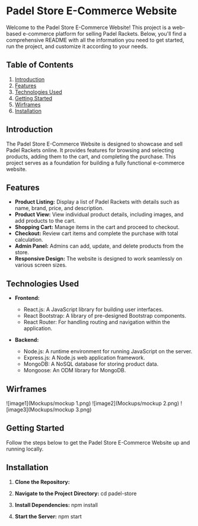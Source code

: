 # Padel Store E-Commerce Website

Welcome to the Padel Store E-Commerce Website! This project is a web-based e-commerce platform for selling Padel Rackets. Below, you'll find a comprehensive README with all the information you need to get started, run the project, and customize it according to your needs.

## Table of Contents

1. [Introduction](#introduction)
2. [Features](#features)
3. [Technologies Used](#technologies-used)
4. [Getting Started](#getting-started)
5. [Wirframes](#Wirframes)
7. [Installation](#installation)

## Introduction

The Padel Store E-Commerce Website is designed to showcase and sell Padel Rackets online. It provides features for browsing and selecting products, adding them to the cart, and completing the purchase. This project serves as a foundation for building a fully functional e-commerce website.

## Features

- **Product Listing:** Display a list of Padel Rackets with details such as name, brand, price, and description.
- **Product View:** View individual product details, including images, and add products to the cart.
- **Shopping Cart:** Manage items in the cart and proceed to checkout.
- **Checkout:** Review cart items and complete the purchase with total calculation.
- **Admin Panel:** Admins can add, update, and delete products from the store.
- **Responsive Design:** The website is designed to work seamlessly on various screen sizes.

## Technologies Used

- **Frontend:**
  - React.js: A JavaScript library for building user interfaces.
  - React Bootstrap: A library of pre-designed Bootstrap components.
  - React Router: For handling routing and navigation within the application.

- **Backend:**
  - Node.js: A runtime environment for running JavaScript on the server.
  - Express.js: A Node.js web application framework.
  - MongoDB: A NoSQL database for storing product data.
  - Mongoose: An ODM library for MongoDB.

## Wirframes

![image1](Mockups/mockup 1.png)
![image2](Mockups/mockup 2.png)
![image3](Mockups/mockup 3.png)

## Getting Started

Follow the steps below to get the Padel Store E-Commerce Website up and running locally.

## Installation

1. **Clone the Repository:**

2. **Navigate to the Project Directory:**
cd padel-store

3. **Install Dependencies:**
npm install

4. **Start the Server:**
npm start


   


